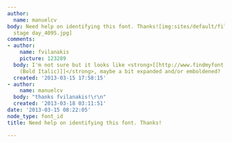 ```yaml
---
author:
  name: manuelcv
body: Need help on identifying this font. Thanks![img:sites/default/files/old-images/age
  stage day_4095.jpg]
comments:
- author:
    name: fvilanakis
    picture: 123289
  body: I'm not sure but it looks like <strong>[[http://www.findmyfont.com/index.php/fonts/font-preview?fset=MS-Windows-Fonts&ffam=Calibri%20-%20Bold%20Italic&fid=38dde429eee9cbc881eb30ef1275f53c&fsize=60&text=Every%20Age.%20Every%20Stage.%20Every%20Day&wrap=2|Calibri
    (Bold Italic)]]</strong>, maybe a bit expanded and/or emboldened?
  created: '2013-03-15 17:58:15'
- author:
    name: manuelcv
  body: "thanks fvilanakis!\r\n"
  created: '2013-03-18 03:11:51'
date: '2013-03-15 08:22:05'
node_type: font_id
title: Need help on identifying this font. Thanks!

---
```

